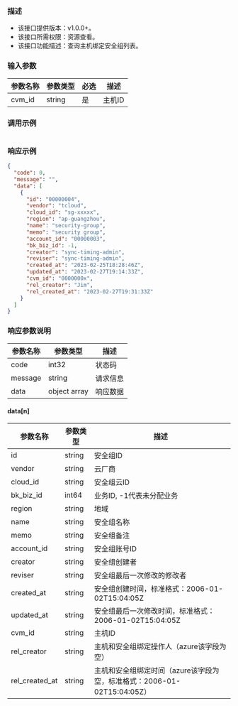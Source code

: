 ### 描述

- 该接口提供版本：v1.0.0+。
- 该接口所需权限：资源查看。
- 该接口功能描述：查询主机绑定安全组列表。

### 输入参数

| 参数名称   | 参数类型   | 必选  | 描述   |
|--------|--------|-----|------|
| cvm_id | string | 是   | 主机ID |

### 调用示例

```json
```

### 响应示例

```json
{
  "code": 0,
  "message": "",
  "data": [
    {
      "id": "00000004",
      "vendor": "tcloud",
      "cloud_id": "sg-xxxxx",
      "region": "ap-guangzhou",
      "name": "security-group",
      "memo": "security group",
      "account_id": "00000003",
      "bk_biz_id": -1,
      "creator": "sync-timing-admin",
      "reviser": "sync-timing-admin",
      "created_at": "2023-02-25T18:28:46Z",
      "updated_at": "2023-02-27T19:14:33Z",
      "cvm_id": "0000000x",
      "rel_creator": "Jim",
      "rel_created_at": "2023-02-27T19:31:33Z"
    }
  ]
}
```

### 响应参数说明

| 参数名称    | 参数类型         | 描述   |
|---------|--------------|------|
| code    | int32        | 状态码  |
| message | string       | 请求信息 |
| data    | object array | 响应数据 |

#### data[n]

| 参数名称           | 参数类型         | 描述                      |
|----------------|--------------|-------------------------|
| id             | string | 安全组ID                   |
| vendor         | string | 云厂商                     |
| cloud_id       | string | 安全组云ID                  |
| bk_biz_id      | int64  | 业务ID, -1代表未分配业务         |
| region         | string | 地域                      |
| name           | string | 安全组名称                   |
| memo           | string | 安全组备注                   |
| account_id     | string | 安全组账号ID                 |
| creator        | string | 安全组创建者                  |
| reviser        | string | 安全组最后一次修改的修改者           |
| created_at     | string | 安全组创建时间，标准格式：2006-01-02T15:04:05Z                 |
| updated_at     | string | 安全组最后一次修改时间，标准格式：2006-01-02T15:04:05Z             |
| cvm_id         | string | 主机ID                    |
| rel_creator    | string | 主机和安全组绑定操作人（azure该字段为空） |
| rel_created_at | string | 主机和安全组绑定时间（azure该字段为空，标准格式：2006-01-02T15:04:05Z）   |
